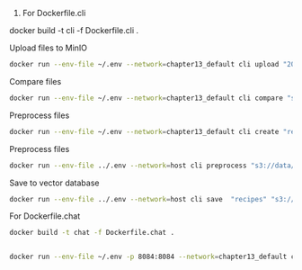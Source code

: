 1) For Dockerfile.cli

docker build -t cli -f Dockerfile.cli .


Upload files to MinIO
```bash
docker run --env-file ~/.env --network=chapter13_default cli upload "2024-10-01" 
```


Compare files
```bash
docker run --env-file ~/.env --network=chapter13_default cli compare "s3://data/2024-10-05" "recipes"
```

Preprocess files
```bash
docker run --env-file ~/.env --network=chapter13_default cli create "recipes"  "text-embedding-3-large"
```


Preprocess files
```bash
docker run --env-file ../.env --network=host cli preprocess "s3://data/2024-10-14" 
```

Save to vector database
```bash
docker run --env-file ../.env --network=host cli save  "recipes" "s3://data/2024-10-14" 
```


For Dockerfile.chat

```bash
docker build -t chat -f Dockerfile.chat .


docker run --env-file ~/.env -p 8084:8084 --network=chapter13_default chat
``` 